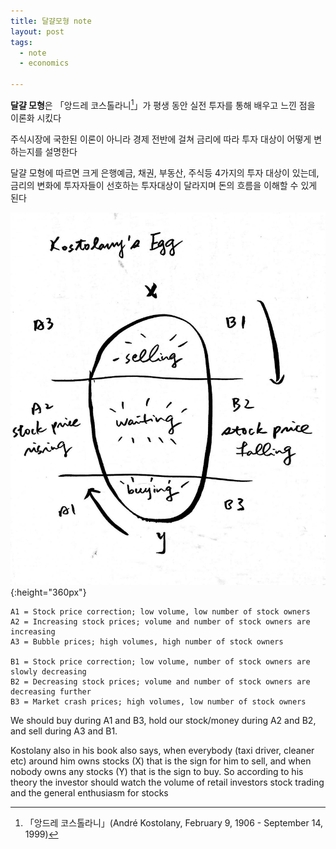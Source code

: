 ```yaml
---
title: 달걀모형 note
layout: post
tags:
  - note
  - economics

---
```


**달걀 모형**은 「앙드레 코스톨라니[^1]」가 평생 동안 실전 투자를 통해 배우고 느낀 점을 이론화 시킸다

주식시장에 국한된 이론이 아니라 경제 전반에 걸쳐 금리에 따라 투자 대상이 어떻게 변하는지를 설명한다

달걀 모형에 따르면 크게 은행예금, 채권, 부동산, 주식등 4가지의 투자 대상이 있는데, 금리의 변화에 투자자들이 선호하는
투자대상이 달라지며 돈의 흐름을 이해할 수 있게 된다

![egg](/assets/2023-08-31-kostolany_egg/kostolany_egg__egg.jpg 'Translated and drawn by Nilla Chen'){:height="360px"}

    A1 = Stock price correction; low volume, low number of stock owners 
    A2 = Increasing stock prices; volume and number of stock owners are increasing 
    A3 = Bubble prices; high volumes, high number of stock owners 
    
    B1 = Stock price correction; low volume, number of stock owners are slowly decreasing 
    B2 = Decreasing stock prices; volume and number of stock owners are decreasing further 
    B3 = Market crash prices; high volumes, low number of stock owners 

We should buy during A1 and B3, hold our stock/money during A2 and B2, and sell during A3 and B1.

Kostolany also in his book also says, when everybody (taxi driver, cleaner etc) around him owns stocks (X) that is the sign for him to sell, 
and when nobody owns any stocks (Y) that is the sign to buy. So according to his theory the investor should watch the volume of retail investors 
stock trading and the general enthusiasm for stocks




[^1]: 「앙드레 코스톨라니」(André Kostolany, February 9, 1906 - September 14, 1999)

